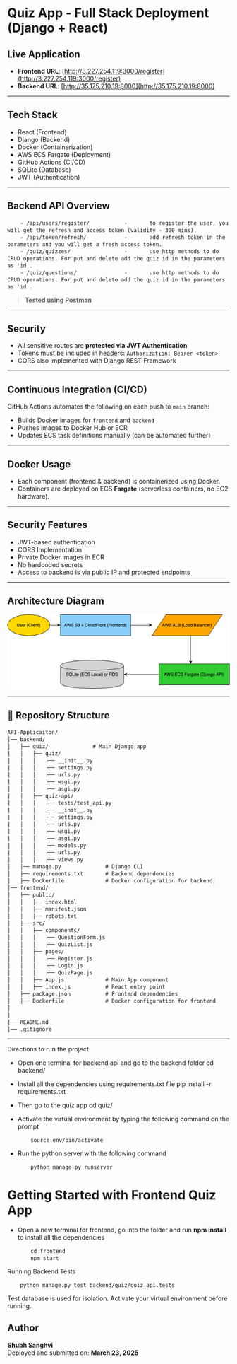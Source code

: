 # Quiz App - Full Stack Deployment (Django + React)

## Live Application

- **Frontend URL**: [http://3.227.254.119:3000/register](http://3.227.254.119:3000/register)
- **Backend URL**: [http://35.175.210.19:8000](http://35.175.210.19:8000)

---

## Tech Stack

- React (Frontend)
- Django (Backend)
- Docker (Containerization)
- AWS ECS Fargate (Deployment)
- GitHub Actions (CI/CD)
- SQLite (Database)
- JWT (Authentication)

---

## Backend API Overview

        - /api/users/register/           -       to register the user, you will get the refresh and access token (validity - 300 mins).
        - /api/token/refresh/            -       add refresh token in the parameters and you will get a fresh access token.
        - /quiz/quizzes/                 -       use http methods to do CRUD operations. For put and delete add the quiz id in the parameters as 'id'.
        - /quiz/questions/               -       use http methods to do CRUD operations. For put and delete add the quiz id in the parameters as 'id'.

> **Tested using Postman**

---

## Security

- All sensitive routes are **protected via JWT Authentication**
- Tokens must be included in headers: `Authorization: Bearer <token>`
- CORS also implemented with Django REST Framework

---

## Continuous Integration (CI/CD)

GitHub Actions automates the following on each push to `main` branch:

-  Builds Docker images for `frontend` and `backend`
-  Pushes images to Docker Hub or ECR
-  Updates ECS task definitions manually (can be automated further)

---

## Docker Usage

- Each component (frontend & backend) is containerized using Docker.
- Containers are deployed on ECS **Fargate** (serverless containers, no EC2 hardware).

---

## Security Features

- JWT-based authentication
- CORS Implementation
- Private Docker images in ECR
- No hardcoded secrets
- Access to backend is via public IP and protected endpoints

---

## Architecture Diagram

![AWS Architecture Diagram](archtectureDiagram.drawio.png)

---

## 📁 Repository Structure

```
API-Applicaiton/                      
│── backend/                   
│   ├── quiz/              # Main Django app
|   │   ├── quiz/              
|   │   │   ├── __init__.py
|   │   │   ├── settings.py        
|   │   │   ├── urls.py            
|   │   │   ├── wsgi.py            
|   │   │   ├── asgi.py            
|   │   ├── quiz-api/
|   │   |   ├── tests/test_api.py              
|   │   │   ├── __init__.py
|   │   │   ├── settings.py        
|   │   │   ├── urls.py            
|   │   │   ├── wsgi.py            
|   │   │   ├── asgi.py               
|   │   │   ├── models.py               
|   │   │   ├── urls.py               
|   │   │   ├── views.py               
│   │── manage.py              # Django CLI
│   ├── requirements.txt       # Backend dependencies
│   ├── Dockerfile             # Docker configuration for backend│
│── frontend/                  
│   ├── public/                
│   │   ├── index.html
│   │   ├── manifest.json
│   │   ├── robots.txt
│   ├── src/                   
│   │   ├── components/        
│   │   │   ├── QuestionForm.js
│   │   │   ├── QuizList.js
│   │   ├── pages/             
│   │   │   ├── Register.js
│   │   │   ├── Login.js
│   │   │   ├── QuizPage.js
│   │   ├── App.js             # Main App component
│   │   ├── index.js           # React entry point
│   ├── package.json           # Frontend dependencies
│   ├── Dockerfile             # Docker configuration for frontend
│
│
|── README.md            
│── .gitignore                

```

---

Directions to run the project

- Open one terminal for backend api and go to the backend folder
        cd backend/

- Install all the dependencies using requirements.txt file
        pip install -r requirements.txt

- Then go to the quiz app
        cd quiz/

- Activate the virtual environment by typing the following command on the prompt 

          source env/bin/activate

- Run the python server with the following command

          python manage.py runserver

# Getting Started with Frontend Quiz App

- Open a new terminal for frontend, go into the folder and run **npm install** to install all the dependencies
  
          cd frontend
          npm start
Running Backend Tests

        python manage.py test backend/quiz/quiz_api.tests

Test database is used for isolation. Activate your virtual environment before running.



## Author

**Shubh Sanghvi**  
Deployed and submitted on: **March 23, 2025**
